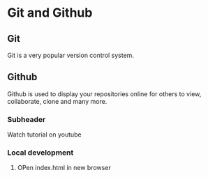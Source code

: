 # Git and Github

## Git

Git is a very popular version control system.

## Github

Github is used to display your repositories online for others to view, collaborate, clone and many more.

### Subheader

Watch tutorial on youtube

### Local development

1. OPen index.html in new browser
